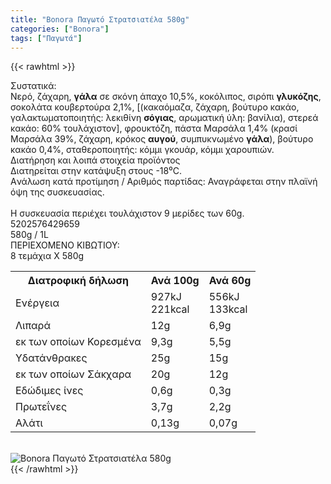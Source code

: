```yaml
---
title: "Bonora Παγωτό Στρατσιατέλα 580g"
categories: ["Bonora"]
tags: ["Παγωτά"]
---
```

{{< rawhtml >}}

<div class="sload99"><div class="product"><div id="sistatika">Συστατικά:</div><div class="alltext">Νερό, ζάχαρη, <b>γάλα</b> σε σκόνη άπαχο 10,5%, κοκόλιπος, σιρόπι <b>γλυκόζης</b>, σοκολάτα κουβερτούρα 2,1%, [(κακαόμαζα, ζάχαρη, βούτυρο κακάο, γαλακτωματοποιητής: λεκιθίνη <b>σόγιας</b>, αρωματική ύλη: βανίλια), στερεά κακάο: 60% τουλάχιστον], φρουκτόζη, πάστα Μαρσάλα 1,4% (κρασί Μαρσάλα 39%, ζάχαρη, κρόκος <b>αυγού</b>, συμπυκνωμένο <b>γάλα</b>), βούτυρο κακάο 0,4%, σταθεροποιητής: κόμμι γκουάρ, κόμμι χαρουπιών.</div><div id="loipa">Διατήρηση και λοιπά στοιχεία προϊόντος</div><div class="alltext">Διατηρείται στην κατάψυξη στους -18⁰C.<br>Aνάλωση κατά προτίμηση / Aριθμός παρτίδας: Αναγράφεται στην πλαϊνή όψη της συσκευασίας.<br><br>H συσκευασία περιέχει τουλάχιστον 9 μερίδες των 60g.</div><div id="barcode"><div id="barimage1"></div><span id="bartext">5202576429659</span></div><div id="varos"><div id="varosimage1"></div><span id="varostext">580g / 1L</span></div><div id="kivotio">ΠΕΡΙΕΧΟΜΕΝΟ ΚΙΒΩΤΙΟΥ:<br>8 τεμάχια Χ 580g</div><div class="tabout"><table id="diatable"><tbody><tr><th>Διατροφική δήλωση</th><th>Ανά 100g</th><th>Ανά 60g</th></tr><tr><td class="texr2">Ενέργεια</td><td class="texr">927kJ<br>221kcal</td><td class="texr">556kJ<br>133kcal</td></tr><tr><td class="texr2">Λιπαρά</td><td class="texr">12g</td><td class="texr">6,9g</td></tr><tr><td class="gray">εκ των οποίων Κορεσµένα</td><td class="gray2">9,3g</td><td class="gray2">5,5g</td></tr><tr><td class="texr2">Yδατάνθρακες</td><td class="texr">25g</td><td class="texr">15g</td></tr><tr><td class="gray">εκ των οποίων Σάκχαρα</td><td class="gray2">20g</td><td class="gray2">12g</td></tr><tr><td class="texr2">Eδώδιμες ίνες</td><td class="texr">0,6g</td><td class="texr">0,3g</td></tr><tr><td class="texr2">Πρωτεΐνες</td><td class="texr">3,7g</td><td class="texr">2,2g</td></tr><tr><td class="texr2">Αλάτι</td><td class="texr">0,13g</td><td class="texr">0,07g</td></tr></tbody></table></div><br><div class="pimg"><img alt="Bonora Παγωτό Στρατσιατέλα 580g" title="Bonora Παγωτό Στρατσιατέλα 580g" src="/media/images/bonora-pagwto-stratsiatela-580g.jpg"></div></div></div>
{{< /rawhtml >}}


